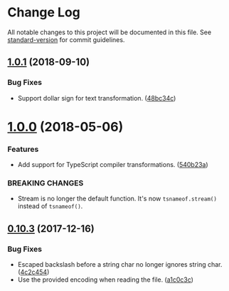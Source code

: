 # Change Log

All notable changes to this project will be documented in this file. See [standard-version](https://github.com/conventional-changelog/standard-version) for commit guidelines.

<a name="1.0.1"></a>
## [1.0.1](https://github.com/dsherret/ts-nameof/compare/v1.0.0...v1.0.1) (2018-09-10)


### Bug Fixes

* Support dollar sign for text transformation. ([48bc34c](https://github.com/dsherret/ts-nameof/commit/48bc34c))



<a name="1.0.0"></a>
# [1.0.0](https://github.com/dsherret/ts-nameof/compare/v0.10.3...v1.0.0) (2018-05-06)


### Features

* Add support for TypeScript compiler transformations. ([540b23a](https://github.com/dsherret/ts-nameof/commit/540b23a))


### BREAKING CHANGES

* Stream is no longer the default function. It's now `tsnameof.stream()` instead of `tsnameof()`.



<a name="0.10.3"></a>
## [0.10.3](https://github.com/dsherret/ts-nameof/compare/0.10.1...0.10.3) (2017-12-16)


### Bug Fixes

* Escaped backslash before a string char no longer ignores string char. ([4c2c454](https://github.com/dsherret/ts-nameof/commit/4c2c454))
* Use the provided encoding when reading the file. ([a1c0c3c](https://github.com/dsherret/ts-nameof/commit/a1c0c3c))
